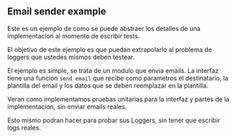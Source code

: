 ## Email sender example


Este es un ejemplo de como se puede abstraer
los detalles de una implementacion al momento de 
escribir tests.

El objetivo de este ejemplo es que puedan extrapolarlo
al problema de loggers que ustedes mismos deben testear.

El ejemplo es simple, se trata de un modulo que envia 
emails. La interfaz tiene una funcion `send_email` que
recibe como parametros el destinatario, la plantilla 
del email y los datos que se deben reemplazar en la
plantilla.

Veran como implementamos pruebas unitarias para la
interfaz y partes de la implementacion, sin enviar 
emails reales.

Esto mismo podran hacer para probar sus Loggers, 
sin tener que escribir logs reales.
